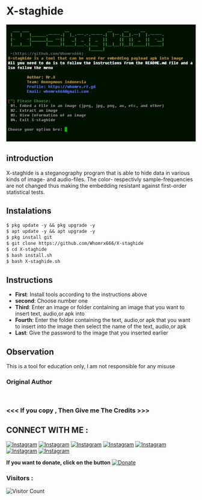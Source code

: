 # X-staghide 
![X-staghide  preview](X-staghide.jpg)

## introduction
X-staghide is a steganography program that is able to hide data in various kinds of image- and audio-files. The color- respectivly sample-frequencies are not changed thus making the embedding resistant against first-order statistical tests.

## Instalations
```
$ pkg update -y && pkg upgrade -y
$ apt update -y && apt upgrade -y
$ pkg install git
$ git clone https://github.com/Whomrx666/X-staghide  
$ cd X-staghide
$ bash install.sh
$ bash X-staghide.sh
```

## Instructions
- **First**: Install tools according to the instructions above
- **second**: Choose number one
- **Third**: Enter an image or folder containing an image that you want to insert text, audio,or apk into
- **Fourth**: Enter the folder containing the text, audio,or apk that you want to insert into the image then select the name of the text, audio,or apk
- **Last**: Give the password to the image that you inserted earlier

## Observation
This is a tool for education only, I am not responsible for any misuse
### Original Author
<a href="https://github.com/Whomrx666"><img src="https://img.shields.io/badge/Original-Author-brightgreen.svg" alt=""/></a>

### <<< If you copy , Then Give me The Credits >>>

## CONNECT WITH ME :

[![Instagram](https://img.shields.io/badge/WEBSITE-VISIT-yellow?style=for-the-badge&logo=blogger)](https://whomrxhackers.blogspot.com/)
[![Instagram](https://img.shields.io/badge/TWITTER-FOLLOW-red?style=for-the-badge&logo=x)](https://twitter.com/whomrx666)
[![Instagram](https://img.shields.io/badge/YOUTUBE-SUBSCRIBE-red?style=for-the-badge&logo=youtube)](https://youtube.com/@whomrx666)
[![Instagram](https://img.shields.io/badge/FACEBOOK-LIKE-red?style=for-the-badge&logo=facebook)](https://facebook.com/https://www.facebook.com/whomrx.666)
[![Instagram](https://img.shields.io/badge/TELEGRAM-CONNECT-red?style=for-the-badge&logo=telegram)](https://t.me/@Whomr_X)
[![Instagram](https://img.shields.io/badge/GMAIL-CONTACT-red?style=for-the-badge&logo=gmail)](mailto:whomrx666@gmail.com)
[![Instagram](https://img.shields.io/badge/TIKTOK-FOLLOW-red?style=for-the-badge&logo=tiktok)](https://www.tiktok.com/@whomr.x)

**If you want to donate, click on the button**
<a href="https://saweria.co/whomrx"><img title="Donate" src="https://img.shields.io/badge/Donate-X staghide-yellow?style=for-the-badge&logo=github"></a>

### Visitors :
![Visitor Count](https://profile-counter.glitch.me/Whomrx666/count.svg)